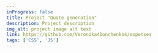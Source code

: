```yaml
---
inProgress: false
title: Project "Quote generation" 
description: Project description
img_alt: project image alt text
link: https://github.com/Veronika4Donchenko4/expenses
tags: ['CSS', 'JS']
---
```

